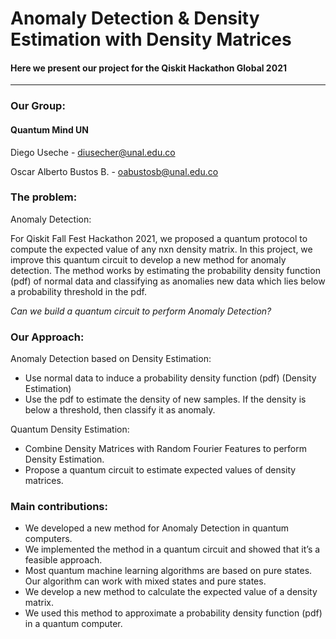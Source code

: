 # Anomaly Detection & Density Estimation with Density Matrices

#### Here we present our project for the Qiskit Hackathon Global 2021

---

### **Our Group:**

#### **Quantum Mind UN**

Diego Useche - diusecher@unal.edu.co

Oscar Alberto Bustos B. - oabustosb@unal.edu.co

### **The problem:**

Anomaly Detection: 

For Qiskit Fall Fest Hackathon 2021, we proposed a quantum protocol to compute the expected value of any nxn density matrix. In this project, we improve this quantum circuit to develop a new method for anomaly detection. The method works by estimating the probability density function (pdf) of normal data and classifying as anomalies new data which lies below a probability threshold in the pdf.

*Can we build a quantum circuit to perform Anomaly Detection?*

### **Our Approach:**

Anomaly Detection based on Density Estimation:

*   Use normal data to induce a probability density function (pdf) (Density Estimation)
*   Use the pdf to estimate the density of new samples. If the density is below a threshold, then classify it as anomaly.

Quantum Density Estimation:

*   Combine Density Matrices with Random Fourier Features to perform Density Estimation.
*   Propose a quantum circuit to estimate expected values of density matrices.

### **Main contributions:**

*   We developed a new method for Anomaly Detection in quantum computers.
*   We implemented the method in a quantum circuit and showed that it’s a feasible approach.
*   Most quantum machine learning algorithms are based on pure states. Our 
algorithm can work with mixed states and pure states.
*   We develop a new method to calculate the expected value of a density matrix.
*  We used this method to approximate a probability density function (pdf) in a quantum computer.
